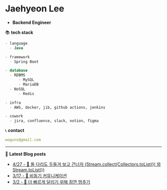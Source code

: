 

# Jaehyeon Lee
- **Backend Engineer**

📚 **tech stack**
```sql
- language
  - Java

- framework
  - Spring Boot

- database
  - RDBMS
      - MySQL
      - MariaDB
  - NoSQL
      - Redis

- infra
  - AWS, docker, jib, github actions, jenkins

- cowork
  - jira, confluence, slack, notion, figma
```

📞  **contact**
```yml
woguns@gmail.com
```

---
📝 **Latest Blog posts**

 - [4/27 - 👀 돌 다리도 두들겨 보고 건너자 (Stream.collect(Collectors.toList()) 와 Stream.toList())](https://versatile0010.github.io/java/to-list/)
 - [3/17 - 📨 비동기 커뮤니케이션](https://versatile0010.github.io/communication/cowork/coworking/)
 - [3/2 - 🚃 더 빠르게 달리기 위해 잠깐 멈추기](https://versatile0010.github.io/test/sideproject/test-container-java/)
